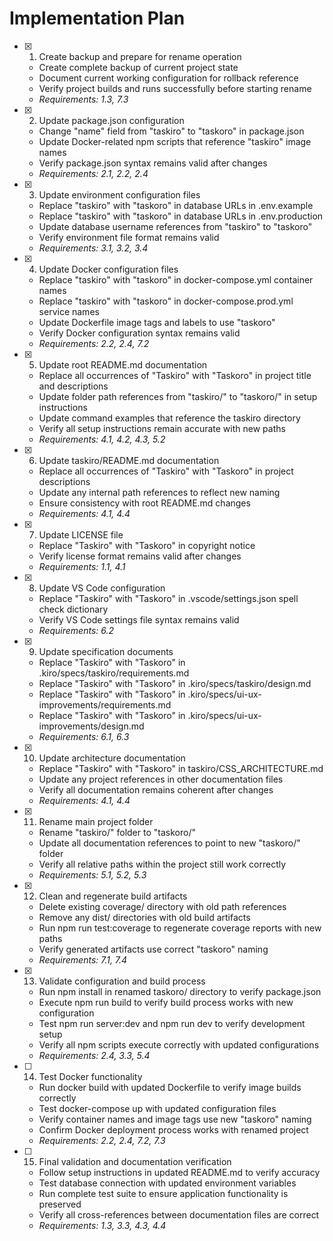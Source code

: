 # Implementation Plan

- [x] 1. Create backup and prepare for rename operation

  - Create complete backup of current project state
  - Document current working configuration for rollback reference
  - Verify project builds and runs successfully before starting rename
  - _Requirements: 1.3, 7.3_

- [x] 2. Update package.json configuration

  - Change "name" field from "taskiro" to "taskoro" in package.json
  - Update Docker-related npm scripts that reference "taskiro" image names
  - Verify package.json syntax remains valid after changes
  - _Requirements: 2.1, 2.2, 2.4_

- [x] 3. Update environment configuration files

  - Replace "taskiro" with "taskoro" in database URLs in .env.example
  - Replace "taskiro" with "taskoro" in database URLs in .env.production
  - Update database username references from "taskiro" to "taskoro"
  - Verify environment file format remains valid
  - _Requirements: 3.1, 3.2, 3.4_

- [x] 4. Update Docker configuration files

  - Replace "taskiro" with "taskoro" in docker-compose.yml container names
  - Replace "taskiro" with "taskoro" in docker-compose.prod.yml service names
  - Update Dockerfile image tags and labels to use "taskoro"
  - Verify Docker configuration syntax remains valid
  - _Requirements: 2.2, 2.4, 7.2_

- [x] 5. Update root README.md documentation

  - Replace all occurrences of "Taskiro" with "Taskoro" in project title and descriptions
  - Update folder path references from "taskiro/" to "taskoro/" in setup instructions
  - Update command examples that reference the taskiro directory
  - Verify all setup instructions remain accurate with new paths
  - _Requirements: 4.1, 4.2, 4.3, 5.2_

- [x] 6. Update taskiro/README.md documentation

  - Replace all occurrences of "Taskiro" with "Taskoro" in project descriptions
  - Update any internal path references to reflect new naming
  - Ensure consistency with root README.md changes
  - _Requirements: 4.1, 4.4_

- [x] 7. Update LICENSE file

  - Replace "Taskiro" with "Taskoro" in copyright notice
  - Verify license format remains valid after changes
  - _Requirements: 1.1, 4.1_

- [x] 8. Update VS Code configuration

  - Replace "Taskiro" with "Taskoro" in .vscode/settings.json spell check dictionary
  - Verify VS Code settings file syntax remains valid
  - _Requirements: 6.2_

- [x] 9. Update specification documents

  - Replace "Taskiro" with "Taskoro" in .kiro/specs/taskiro/requirements.md
  - Replace "Taskiro" with "Taskoro" in .kiro/specs/taskiro/design.md
  - Replace "Taskiro" with "Taskoro" in .kiro/specs/ui-ux-improvements/requirements.md
  - Replace "Taskiro" with "Taskoro" in .kiro/specs/ui-ux-improvements/design.md
  - _Requirements: 6.1, 6.3_

- [x] 10. Update architecture documentation

  - Replace "Taskiro" with "Taskoro" in taskiro/CSS_ARCHITECTURE.md
  - Update any project references in other documentation files
  - Verify all documentation remains coherent after changes
  - _Requirements: 4.1, 4.4_

- [x] 11. Rename main project folder

  - Rename "taskiro/" folder to "taskoro/"
  - Update all documentation references to point to new "taskoro/" folder
  - Verify all relative paths within the project still work correctly
  - _Requirements: 5.1, 5.2, 5.3_

- [x] 12. Clean and regenerate build artifacts

  - Delete existing coverage/ directory with old path references
  - Remove any dist/ directories with old build artifacts
  - Run npm run test:coverage to regenerate coverage reports with new paths
  - Verify generated artifacts use correct "taskoro" naming
  - _Requirements: 7.1, 7.4_

- [x] 13. Validate configuration and build process

  - Run npm install in renamed taskoro/ directory to verify package.json
  - Execute npm run build to verify build process works with new configuration
  - Test npm run server:dev and npm run dev to verify development setup
  - Verify all npm scripts execute correctly with updated configurations
  - _Requirements: 2.4, 3.3, 5.4_

- [ ] 14. Test Docker functionality

  - Run docker build with updated Dockerfile to verify image builds correctly
  - Test docker-compose up with updated configuration files
  - Verify container names and image tags use new "taskoro" naming
  - Confirm Docker deployment process works with renamed project
  - _Requirements: 2.2, 2.4, 7.2, 7.3_

- [ ] 15. Final validation and documentation verification
  - Follow setup instructions in updated README.md to verify accuracy
  - Test database connection with updated environment variables
  - Run complete test suite to ensure application functionality is preserved
  - Verify all cross-references between documentation files are correct
  - _Requirements: 1.3, 3.3, 4.3, 4.4_
